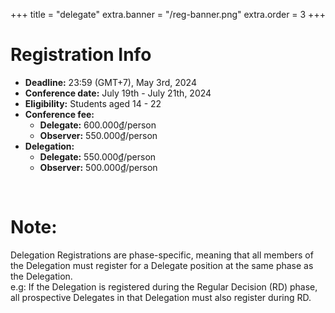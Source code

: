 +++
title = "delegate"
extra.banner = "/reg-banner.png"
extra.order = 3
+++

<style>
main h1 {
  text-align: left;
}
</style>

# Registration Info

- **Deadline:** 23:59 (GMT+7), May 3rd, 2024
- **Conference date:** July 19th - July 21th, 2024
- **Eligibility:** Students aged 14 - 22
- **Conference fee:**
  - **Delegate:** 600.000₫/person 
  - **Observer:** 550.000₫/person 
- **Delegation:**
  - **Delegate:** 550.000₫/person
  - **Observer:** 500.000₫/person

<br />

# Note: 
Delegation Registrations are phase-specific, meaning that all members of the Delegation must register for a Delegate position at the same phase as the Delegation.
<br>
e.g: If the Delegation is registered during the Regular Decision (RD) phase, all prospective Delegates in that Delegation must also register during RD.

<br />

<script 
  type="text/javascript"
  src="https://form.jotform.com/jsform/240784606674061" 
></script>

